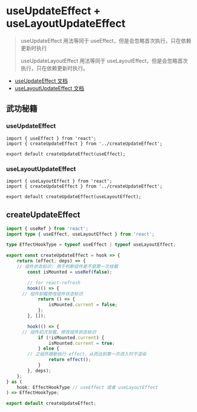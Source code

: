 # useUpdateEffect + useLayoutUpdateEffect

> useUpdateEffect 用法等同于 useEffect，但是会忽略首次执行，只在依赖更新时执行
>
> useUpdateLayoutEffect 用法等同于 useLayoutEffect，但是会忽略首次执行，只在依赖更新时执行。

- [useUpdateEffect 文档](https://ahooks.js.org/zh-CN/hooks/use-update-effect)
- [useLayoutUpdateEffect 文档](https://ahooks.js.org/zh-CN/hooks/use-update-layout-effect)

## 武功秘籍

### useUpdateEffect

```ts{3}
import { useEffect } from 'react';
import { createUpdateEffect } from '../createUpdateEffect';

export default createUpdateEffect(useEffect);
```

### useLayoutUpdateEffect

```ts{3}
import { useLayoutEffect } from 'react';
import { createUpdateEffect } from '../createUpdateEffect';

export default createUpdateEffect(useLayoutEffect);
```

## createUpdateEffect

```ts
import { useRef } from 'react';
import type { useEffect, useLayoutEffect } from 'react';

type EffectHookType = typeof useEffect | typeof useLayoutEffect;

export const createUpdateEffect = hook => {
	return (effect, deps) => {
    // 组件状态标识: 用于判断组件是不是第一次挂载
		const isMounted = useRef(false);

		// for react-refresh
		hook(() => {
      // 组件卸载修改组件状态标识
			return () => {
				isMounted.current = false;
			};
		}, []);

		hook(() => {
      // 组件初次加载，修改组件状态标识
			if (!isMounted.current) {
				isMounted.current = true;
			} else {
        // 之组件跟新执行 effect，从而达到第一次进入时不渲染
				return effect();
			}
		}, deps);
	};
} as (
	hook: EffectHookType // useEffect 或者 useLayoutEffect
) => EffectHookType;

export default createUpdateEffect;
```

